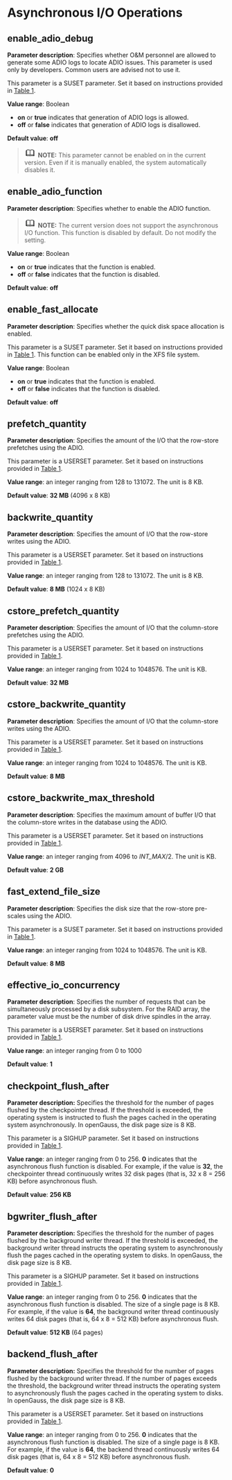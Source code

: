 # Asynchronous I/O Operations<a name="EN-US_TOPIC_0289900399"></a>

## enable\_adio\_debug<a name="en-us_topic_0283137248_en-us_topic_0237124704_en-us_topic_0059778686_se65f9465acfb40c68abb51eaaaf44836"></a>

**Parameter description**: Specifies whether O&M personnel are allowed to generate some ADIO logs to locate ADIO issues. This parameter is used only by developers. Common users are advised not to use it.

This parameter is a SUSET parameter. Set it based on instructions provided in  [Table 1](../DatabaseAdministrationGuide/resetting-parameters.md#en-us_topic_0283137176_en-us_topic_0237121562_en-us_topic_0059777490_t91a6f212010f4503b24d7943aed6d846).

**Value range**: Boolean

-   **on**  or  **true**  indicates that generation of ADIO logs is allowed.
-   **off**  or  **false**  indicates that generation of ADIO logs is disallowed.

**Default value**:  **off**

>![](public_sys-resources/icon-note.gif) **NOTE:** 
>This parameter cannot be enabled on in the current version. Even if it is manually enabled, the system automatically disables it.

## enable\_adio\_function<a name="en-us_topic_0283137248_en-us_topic_0237124704_en-us_topic_0059778686_s070bd0423484454ab3a16267f8bf30d5"></a>

**Parameter description**: Specifies whether to enable the ADIO function.

>![](public_sys-resources/icon-note.gif) **NOTE:** 
>The current version does not support the asynchronous I/O function. This function is disabled by default. Do not modify the setting.

**Value range**: Boolean

-   **on**  or  **true**  indicates that the function is enabled.
-   **off**  or  **false**  indicates that the function is disabled.

**Default value**:  **off**

## enable\_fast\_allocate<a name="en-us_topic_0283137248_en-us_topic_0237124704_en-us_topic_0059778686_s86e90d3aa1464dae81fba7477c24693d"></a>

**Parameter description**: Specifies whether the quick disk space allocation is enabled.

This parameter is a SUSET parameter. Set it based on instructions provided in  [Table 1](../DatabaseAdministrationGuide/resetting-parameters.md#en-us_topic_0283137176_en-us_topic_0237121562_en-us_topic_0059777490_t91a6f212010f4503b24d7943aed6d846). This function can be enabled only in the XFS file system.

**Value range**: Boolean

-   **on**  or  **true**  indicates that the function is enabled.
-   **off**  or  **false**  indicates that the function is disabled.

**Default value**:  **off**

## prefetch\_quantity<a name="en-us_topic_0283137248_en-us_topic_0237124704_en-us_topic_0059778686_sc94be8a95eee46e8b7316377d65b4327"></a>

**Parameter description**: Specifies the amount of the I/O that the row-store prefetches using the ADIO.

This parameter is a USERSET parameter. Set it based on instructions provided in  [Table 1](../DatabaseAdministrationGuide/resetting-parameters.md#en-us_topic_0283137176_en-us_topic_0237121562_en-us_topic_0059777490_t91a6f212010f4503b24d7943aed6d846).

**Value range**: an integer ranging from 128 to 131072. The unit is 8 KB.

**Default value**:  **32 MB**  \(4096 x 8 KB\)

## backwrite\_quantity<a name="en-us_topic_0283137248_en-us_topic_0237124704_en-us_topic_0059778686_se8fde9e4908d47a4a226b3d62368382f"></a>

**Parameter description**: Specifies the amount of I/O that the row-store writes using the ADIO.

This parameter is a USERSET parameter. Set it based on instructions provided in  [Table 1](../DatabaseAdministrationGuide/resetting-parameters.md#en-us_topic_0283137176_en-us_topic_0237121562_en-us_topic_0059777490_t91a6f212010f4503b24d7943aed6d846).

**Value range**: an integer ranging from 128 to 131072. The unit is 8 KB.

**Default value**:  **8 MB**  \(1024 x 8 KB\)

## cstore\_prefetch\_quantity<a name="en-us_topic_0283137248_en-us_topic_0237124704_en-us_topic_0059778686_s02ecbe9ffe6b46c486c29ab257c047ed"></a>

**Parameter description**: Specifies the amount of I/O that the column-store prefetches using the ADIO.

This parameter is a USERSET parameter. Set it based on instructions provided in  [Table 1](../DatabaseAdministrationGuide/resetting-parameters.md#en-us_topic_0283137176_en-us_topic_0237121562_en-us_topic_0059777490_t91a6f212010f4503b24d7943aed6d846).

**Value range**: an integer ranging from 1024 to 1048576. The unit is KB.

**Default value**:  **32 MB**

## cstore\_backwrite\_quantity<a name="en-us_topic_0283137248_en-us_topic_0237124704_en-us_topic_0059778686_s59cb4900a93f4259a7ead02eb4ae8039"></a>

**Parameter description**: Specifies the amount of I/O that the column-store writes using the ADIO.

This parameter is a USERSET parameter. Set it based on instructions provided in  [Table 1](../DatabaseAdministrationGuide/resetting-parameters.md#en-us_topic_0283137176_en-us_topic_0237121562_en-us_topic_0059777490_t91a6f212010f4503b24d7943aed6d846).

**Value range**: an integer ranging from 1024 to 1048576. The unit is KB.

**Default value**:  **8 MB**

## cstore\_backwrite\_max\_threshold<a name="en-us_topic_0283137248_en-us_topic_0237124704_en-us_topic_0059778686_s3116bb20784d4f24bfb6d692cb967d0f"></a>

**Parameter description**: Specifies the maximum amount of buffer I/O that the column-store writes in the database using the ADIO.

This parameter is a USERSET parameter. Set it based on instructions provided in  [Table 1](../DatabaseAdministrationGuide/resetting-parameters.md#en-us_topic_0283137176_en-us_topic_0237121562_en-us_topic_0059777490_t91a6f212010f4503b24d7943aed6d846).

**Value range**: an integer ranging from 4096 to  _INT\_MAX_/2. The unit is KB.

**Default value**:  **2 GB**

## fast\_extend\_file\_size<a name="en-us_topic_0283137248_en-us_topic_0237124704_en-us_topic_0059778686_sb249994654ee41b9af57236de991c43e"></a>

**Parameter description**: Specifies the disk size that the row-store pre-scales using the ADIO.

This parameter is a SUSET parameter. Set it based on instructions provided in  [Table 1](../DatabaseAdministrationGuide/resetting-parameters.md#en-us_topic_0283137176_en-us_topic_0237121562_en-us_topic_0059777490_t91a6f212010f4503b24d7943aed6d846).

**Value range**: an integer ranging from 1024 to 1048576. The unit is KB.

**Default value**:  **8 MB**

## effective\_io\_concurrency<a name="en-us_topic_0283137248_en-us_topic_0237124704_en-us_topic_0059778686_section51899381171145"></a>

**Parameter description**: Specifies the number of requests that can be simultaneously processed by a disk subsystem. For the RAID array, the parameter value must be the number of disk drive spindles in the array.

This parameter is a USERSET parameter. Set it based on instructions provided in  [Table 1](../DatabaseAdministrationGuide/resetting-parameters.md#en-us_topic_0283137176_en-us_topic_0237121562_en-us_topic_0059777490_t91a6f212010f4503b24d7943aed6d846).

**Value range**: an integer ranging from 0 to 1000

**Default value**:  **1**

## checkpoint\_flush\_after<a name="en-us_topic_0283137548_en-us_topic_0237124743_section1827711441139"></a>

**Parameter description:**  Specifies the threshold for the number of pages flushed by the checkpointer thread. If the threshold is exceeded, the operating system is instructed to flush the pages cached in the operating system asynchronously. In openGauss, the disk page size is 8 KB.

This parameter is a SIGHUP parameter. Set it based on instructions provided in  [Table 1](../DatabaseAdministrationGuide/resetting-parameters.md#en-us_topic_0283137176_en-us_topic_0237121562_en-us_topic_0059777490_t91a6f212010f4503b24d7943aed6d846).

**Value range**: an integer ranging from 0 to 256.  **0**  indicates that the asynchronous flush function is disabled. For example, if the value is  **32**, the checkpointer thread continuously writes 32 disk pages \(that is, 32 x 8 = 256 KB\) before asynchronous flush.

**Default value**:  **256 KB**

## bgwriter\_flush\_after<a name="en-us_topic_0283137548_en-us_topic_0237124743_section5339114713229"></a>

**Parameter description:**  Specifies the threshold for the number of pages flushed by the background writer thread. If the threshold is exceeded, the background writer thread instructs the operating system to asynchronously flush the pages cached in the operating system to disks. In openGauss, the disk page size is 8 KB.

This parameter is a SIGHUP parameter. Set it based on instructions provided in  [Table 1](../DatabaseAdministrationGuide/resetting-parameters.md#en-us_topic_0283137176_en-us_topic_0237121562_en-us_topic_0059777490_t91a6f212010f4503b24d7943aed6d846).

**Value range**: an integer ranging from 0 to 256.  **0**  indicates that the asynchronous flush function is disabled. The size of a single page is 8 KB. For example, if the value is  **64**, the background writer thread continuously writes 64 disk pages \(that is, 64 x 8 = 512 KB\) before asynchronous flush.

**Default value**:  **512 KB**  \(64 pages\)

## backend\_flush\_after<a name="en-us_topic_0283137548_en-us_topic_0237124743_section9929104982217"></a>

**Parameter description:**  Specifies the threshold for the number of pages flushed by the background writer thread. If the number of pages exceeds the threshold, the background writer thread instructs the operating system to asynchronously flush the pages cached in the operating system to disks. In openGauss, the disk page size is 8 KB.

This parameter is a USERSET parameter. Set it based on instructions provided in  [Table 1](../DatabaseAdministrationGuide/resetting-parameters.md#en-us_topic_0283137176_en-us_topic_0237121562_en-us_topic_0059777490_t91a6f212010f4503b24d7943aed6d846).

**Value range**: an integer ranging from 0 to 256.  **0**  indicates that the asynchronous flush function is disabled. The size of a single page is 8 KB. For example, if the value is  **64**, the backend thread continuously writes 64 disk pages \(that is, 64 x 8 = 512 KB\) before asynchronous flush.

**Default value**:  **0**

